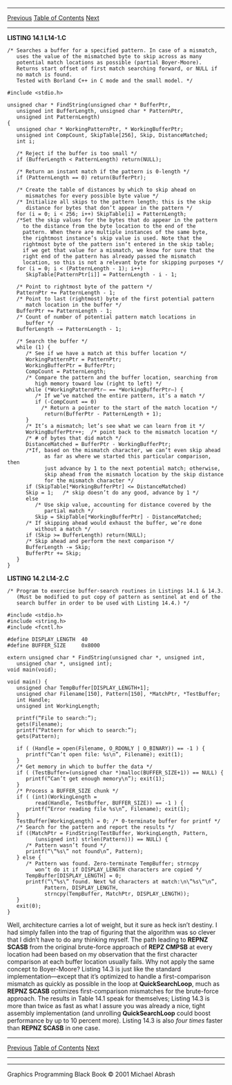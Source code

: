   ------------------------ --------------------------------- --------------------
  [Previous](14-03.html)   [Table of Contents](index.html)   [Next](14-05.html)
  ------------------------ --------------------------------- --------------------

**LISTING 14.1 L14-1.C**

    /* Searches a buffer for a specified pattern. In case of a mismatch,
       uses the value of the mismatched byte to skip across as many
       potential match locations as possible (partial Boyer-Moore).
       Returns start offset of first match searching forward, or NULL if
       no match is found.
       Tested with Borland C++ in C mode and the small model. */

    #include <stdio.h>

    unsigned char * FindString(unsigned char * BufferPtr,
       unsigned int BufferLength, unsigned char * PatternPtr,
       unsigned int PatternLength)
    {
       unsigned char * WorkingPatternPtr, * WorkingBufferPtr;
       unsigned int CompCount, SkipTable[256], Skip, DistanceMatched;
       int i;

       /* Reject if the buffer is too small */
       if (BufferLength < PatternLength) return(NULL);

       /* Return an instant match if the pattern is 0-length */
       if (PatternLength == 0) return(BufferPtr);

       /* Create the table of distances by which to skip ahead on
          mismatches for every possible byte value */
       /* Initialize all skips to the pattern length; this is the skip
          distance for bytes that don’t appear in the pattern */
       for (i = 0; i < 256; i++) SkipTable[i] = PatternLength;
       /*Set the skip values for the bytes that do appear in the pattern
         to the distance from the byte location to the end of the
         pattern. When there are multiple instances of the same byte,
         the rightmost instance’s skip value is used. Note that the
         rightmost byte of the pattern isn’t entered in the skip table;
         if we get that value for a mismatch, we know for sure that the
         right end of the pattern has already passed the mismatch
         location, so this is not a relevant byte for skipping purposes */
       for (i = 0; i < (PatternLength - 1); i++)
          SkipTable[PatternPtr[i]] = PatternLength - i - 1;

       /* Point to rightmost byte of the pattern */
       PatternPtr += PatternLength - 1;
       /* Point to last (rightmost) byte of the first potential pattern
          match location in the buffer */
       BufferPtr += PatternLength - 1;
       /* Count of number of potential pattern match locations in
          buffer */
       BufferLength -= PatternLength - 1;

       /* Search the buffer */
       while (1) {
          /* See if we have a match at this buffer location */
          WorkingPatternPtr = PatternPtr;
          WorkingBufferPtr = BufferPtr;
          CompCount = PatternLength;
          /* Compare the pattern and the buffer location, searching from
             high memory toward low (right to left) */
          while (*WorkingPatternPtr— == *WorkingBufferPtr—) {
             /* If we’ve matched the entire pattern, it’s a match */
             if (-CompCount == 0)
               /* Return a pointer to the start of the match location */
                return(BufferPtr - PatternLength + 1);
          }
          /* It’s a mismatch; let’s see what we can learn from it */
          WorkingBufferPtr++;  /* point back to the mismatch location */
          /* # of bytes that did match */
          DistanceMatched = BufferPtr - WorkingBufferPtr;
          /*If, based on the mismatch character, we can’t even skip ahead
                as far as where we started this particular comparison, then
                just advance by 1 to the next potential match; otherwise,
                skip ahead from the mismatch location by the skip distance
                for the mismatch character */
          if (SkipTable[*WorkingBufferPtr] <= DistanceMatched)
          Skip = 1;   /* skip doesn’t do any good, advance by 1 */
          else
             /* Use skip value, accounting for distance covered by the
                partial match */
             Skip = SkipTable[*WorkingBufferPtr] - DistanceMatched;
          /* If skipping ahead would exhaust the buffer, we’re done
             without a match */
          if (Skip >= BufferLength) return(NULL);
          /* Skip ahead and perform the next comparison */
          BufferLength -= Skip;
          BufferPtr += Skip;
       }
    }

**LISTING 14.2 L14-2.C**

    /* Program to exercise buffer-search routines in Listings 14.1 & 14.3.
       (Must be modified to put copy of pattern as sentinel at end of the
       search buffer in order to be used with Listing 14.4.) */

    #include <stdio.h>
    #include <string.h>
    #include <fcntl.h>

    #define DISPLAY_LENGTH  40
    #define BUFFER_SIZE     0x8000

    extern unsigned char * FindString(unsigned char *, unsigned int,
       unsigned char *, unsigned int);
    void main(void);

    void main() {
       unsigned char TempBuffer[DISPLAY_LENGTH+1];
       unsigned char Filename[150], Pattern[150], *MatchPtr, *TestBuffer;
       int Handle;
       unsigned int WorkingLength;

       printf(“File to search:”);
       gets(Filename);
       printf(“Pattern for which to search:”);
       gets(Pattern);

       if ( (Handle = open(Filename, O_RDONLY | O_BINARY)) == -1 ) {
          printf(“Can’t open file: %s\n”, Filename); exit(1);
       }
       /* Get memory in which to buffer the data */
       if ( (TestBuffer=(unsigned char *)malloc(BUFFER_SIZE+1)) == NULL) {
          printf(“Can’t get enough memory\n”); exit(1);
       }
       /* Process a BUFFER_SIZE chunk */
       if ( (int)(WorkingLength =
             read(Handle, TestBuffer, BUFFER_SIZE)) == -1 ) {
          printf(“Error reading file %s\n”, Filename); exit(1);
       }
       TestBuffer[WorkingLength] = 0; /* 0-terminate buffer for printf */
       /* Search for the pattern and report the results */
       if ((MatchPtr = FindString(TestBuffer, WorkingLength, Pattern,
             (unsigned int) strlen(Pattern))) == NULL) {
          /* Pattern wasn’t found */
          printf(“\“%s\” not found\n”, Pattern);
       } else {
          /* Pattern was found. Zero-terminate TempBuffer; strncpy
             won’t do it if DISPLAY_LENGTH characters are copied */
          TempBuffer[DISPLAY_LENGTH] = 0;
          printf(“\“%s\” found. Next %d characters at match:\n\”%s\“\n”,
                Pattern, DISPLAY_LENGTH,
                strncpy(TempBuffer, MatchPtr, DISPLAY_LENGTH));
       }
       exit(0);
    }

Well, architecture carries a lot of weight, but it sure as heck isn’t
destiny. I had simply fallen into the trap of figuring that the
algorithm was so clever that I didn’t have to do any thinking myself.
The path leading to **REPNZ SCASB** from the original brute-force
approach of **REPZ CMPSB** at every location had been based on my
observation that the first character comparison at each buffer location
usually fails. Why not apply the same concept to Boyer-Moore? Listing
14.3 is just like the standard implementation—except that it’s optimized
to handle a first-comparison mismatch as quickly as possible in the loop
at **QuickSearchLoop**, much as **REPNZ SCASB** optimizes
first-comparison mismatches for the brute-force approach. The results in
Table 14.1 speak for themselves; Listing 14.3 is more than twice as fast
as what I assure you was already a nice, tight assembly implementation
(and unrolling **QuickSearchLoop** could boost performance by up to 10
percent more). Listing 14.3 is also *four times* faster than **REPNZ
SCASB** in one case.

  ------------------------ --------------------------------- --------------------
  [Previous](14-03.html)   [Table of Contents](index.html)   [Next](14-05.html)
  ------------------------ --------------------------------- --------------------

* * * * *

Graphics Programming Black Book © 2001 Michael Abrash
